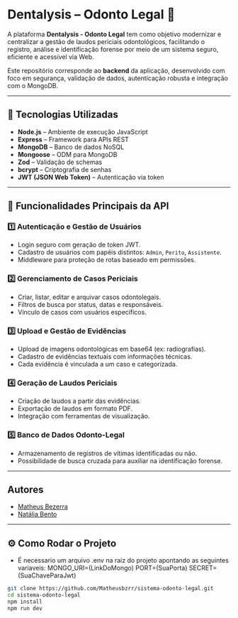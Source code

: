 # Dentalysis – Odonto Legal 🦷

A plataforma **Dentalysis - Odonto Legal** tem como objetivo modernizar e centralizar a gestão de laudos periciais odontológicos, facilitando o registro, análise e identificação forense por meio de um sistema seguro, eficiente e acessível via Web.

Este repositório corresponde ao **backend** da aplicação, desenvolvido com foco em segurança, validação de dados, autenticação robusta e integração com o MongoDB.

---

## 🚀 Tecnologias Utilizadas

- **Node.js** – Ambiente de execução JavaScript
- **Express** – Framework para APIs REST
- **MongoDB** – Banco de dados NoSQL
- **Mongoose** – ODM para MongoDB
- **Zod** – Validação de schemas
- **bcrypt** – Criptografia de senhas
- **JWT (JSON Web Token)** – Autenticação via token

---

## 🔐 Funcionalidades Principais da API

### 1️⃣ Autenticação e Gestão de Usuários

- Login seguro com geração de token JWT.
- Cadastro de usuários com papéis distintos: `Admin`, `Perito`, `Assistente`.
- Middleware para proteção de rotas baseado em permissões.

### 2️⃣ Gerenciamento de Casos Periciais

- Criar, listar, editar e arquivar casos odontolegais.
- Filtros de busca por status, datas e responsáveis.
- Vínculo de casos com usuários específicos.

### 3️⃣ Upload e Gestão de Evidências

- Upload de imagens odontológicas em base64 (ex: radiografias).
- Cadastro de evidências textuais com informações técnicas.
- Cada evidência é vinculada a um caso e categorizada.

### 4️⃣ Geração de Laudos Periciais

- Criação de laudos a partir das evidências.
- Exportação de laudos em formato PDF.
- Integração com ferramentas de visualização.

### 5️⃣ Banco de Dados Odonto-Legal

- Armazenamento de registros de vítimas identificadas ou não.
- Possibilidade de busca cruzada para auxiliar na identificação forense.

---


## Autores

- [Matheus Bezerra](https://www.linkedin.com/in/matheus-bzrr/)
- [Natália Bento](https://www.linkedin.com/in/natalia-bento-364b2b235/)

---
## ⚙️ Como Rodar o Projeto

- É necessario um arquivo .env na raiz do projeto apontando as seguintes variaveis:
  MONGO_URI=(LinkDoMongo)
  PORT=(SuaPorta)
  SECRET=(SuaChaveParaJwt)

```bash
git clone https://github.com/Matheusbzrr/sistema-odonto-legal.git
cd sistema-odonto-legal
npm install
npm run dev
````
